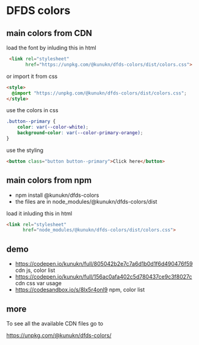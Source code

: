 # DFDS colors

## main colors from CDN

load the font by inluding this in html

```html
 <link rel="stylesheet"
       href="https://unpkg.com/@kunukn/dfds-colors/dist/colors.css">
```

or import it from css

```html
<style>
  @import "https://unpkg.com/@kunukn/dfds-colors/dist/colors.css";
</style>
```

use the colors in css

```css
.button--primary {
	color: var(--color-white);
	background-color: var(--color-primary-orange);
}
```

use the styling

```html
<button class="button button--primary">Click here</button>
```

## main colors from npm

-   npm install @kunukn/dfds-colors
-   the files are in node_modules/@kunukn/dfds-colors/dist

load it inluding this in html

```html
<link rel="stylesheet"
      href="node_modules/@kunukn/dfds-colors/dist/colors.css">
```

## demo

-   https://codepen.io/kunukn/full/805042b2e7c7a6d1b0d1f6d490476f59 cdn js, color list
-   https://codepen.io/kunukn/full/156ac0afa402c5d780437ce9c3f8027c cdn css var usage
-   https://codesandbox.io/s/8lx5r4onl9 npm, color list

## more

To see all the available CDN files go to

https://unpkg.com/@kunukn/dfds-colors/
